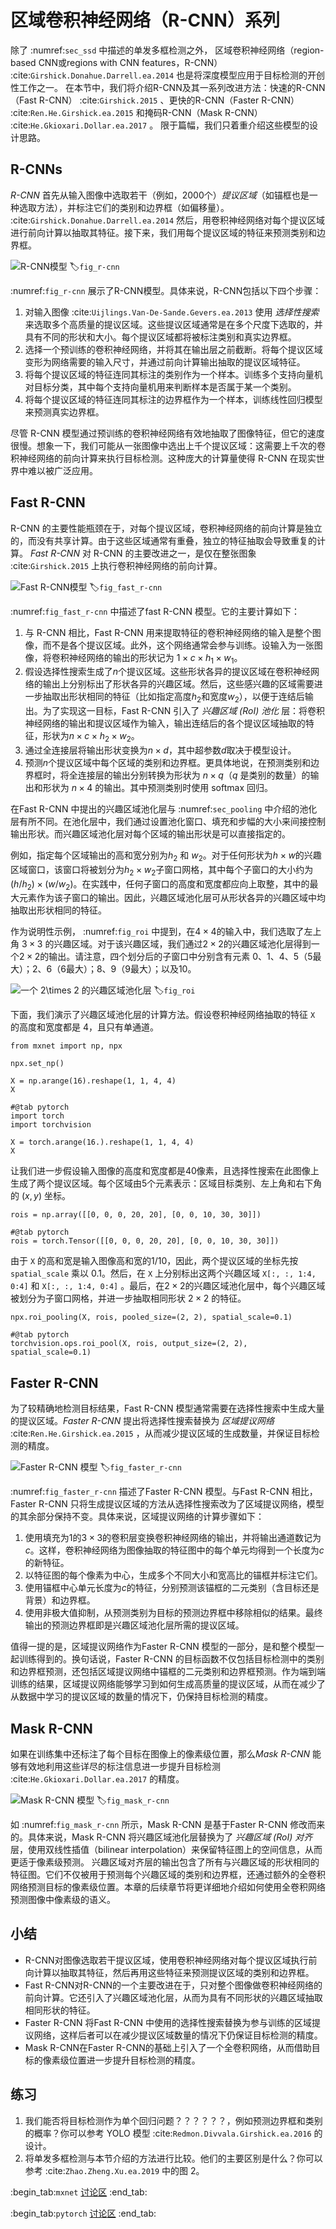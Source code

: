 # 区域卷积神经网络（R-CNN）系列

除了 :numref:`sec_ssd` 中描述的单发多框检测之外，
区域卷积神经网络（region-based CNN或regions with CNN features，R-CNN） :cite:`Girshick.Donahue.Darrell.ea.2014` 也是将深度模型应用于目标检测的开创性工作之一。
在本节中，我们将介绍R-CNN及其一系列改进方法：快速的R-CNN（Fast R-CNN） :cite:`Girshick.2015` 、更快的R-CNN（Faster R-CNN） :cite:`Ren.He.Girshick.ea.2015` 和掩码R-CNN（Mask R-CNN） :cite:`He.Gkioxari.Dollar.ea.2017` 。
限于篇幅，我们只着重介绍这些模型的设计思路。 

## R-CNNs

*R-CNN* 首先从输入图像中选取若干（例如，2000个）*提议区域*（如锚框也是一种选取方法），并标注它们的类别和边界框（如偏移量）。 :cite:`Girshick.Donahue.Darrell.ea.2014` 然后，用卷积神经网络对每个提议区域进行前向计算以抽取其特征。接下来，我们用每个提议区域的特征来预测类别和边界框。 

![R-CNN模型](../img/r-cnn.svg)
:label:`fig_r-cnn`

:numref:`fig_r-cnn` 展示了R-CNN模型。具体来说，R-CNN包括以下四个步骤： 

1. 对输入图像 :cite:`Uijlings.Van-De-Sande.Gevers.ea.2013` 使用 *选择性搜索* 来选取多个高质量的提议区域。这些提议区域通常是在多个尺度下选取的，并具有不同的形状和大小。每个提议区域都将被标注类别和真实边界框。
1. 选择一个预训练的卷积神经网络，并将其在输出层之前截断。将每个提议区域变形为网络需要的输入尺寸，并通过前向计算输出抽取的提议区域特征。 
1. 将每个提议区域的特征连同其标注的类别作为一个样本。训练多个支持向量机对目标分类，其中每个支持向量机用来判断样本是否属于某一个类别。
1. 将每个提议区域的特征连同其标注的边界框作为一个样本，训练线性回归模型来预测真实边界框。

尽管 R-CNN 模型通过预训练的卷积神经网络有效地抽取了图像特征，但它的速度很慢。想象一下，我们可能从一张图像中选出上千个提议区域：这需要上千次的卷积神经网络的前向计算来执行目标检测。这种庞大的计算量使得 R-CNN 在现实世界中难以被广泛应用。 

## Fast R-CNN

R-CNN 的主要性能瓶颈在于，对每个提议区域，卷积神经网络的前向计算是独立的，而没有共享计算。由于这些区域通常有重叠，独立的特征抽取会导致重复的计算。 *Fast R-CNN* 对 R-CNN 的主要改进之一，是仅在整张图象 :cite:`Girshick.2015` 上执行卷积神经网络的前向计算。  

![Fast R-CNN模型](../img/fast-rcnn.svg)
:label:`fig_fast_r-cnn`

:numref:`fig_fast_r-cnn` 中描述了fast R-CNN 模型。它的主要计算如下： 

1. 与 R-CNN 相比，Fast R-CNN 用来提取特征的卷积神经网络的输入是整个图像，而不是各个提议区域。此外，这个网络通常会参与训练。设输入为一张图像，将卷积神经网络的输出的形状记为 $1 \times c \times h_1  \times w_1$。
1. 假设选择性搜索生成了$n$个提议区域。这些形状各异的提议区域在卷积神经网络的输出上分别标出了形状各异的兴趣区域。然后，这些感兴趣的区域需要进一步抽取出形状相同的特征（比如指定高度$h_2$和宽度$w_2$），以便于连结后输出。为了实现这一目标，Fast R-CNN 引入了 *兴趣区域 (RoI) 池化* 层：将卷积神经网络的输出和提议区域作为输入，输出连结后的各个提议区域抽取的特征，形状为$n \times c \times h_2 \times w_2$。
1. 通过全连接层将输出形状变换为$n \times d$，其中超参数$d$取决于模型设计。
1. 预测$n$个提议区域中每个区域的类别和边界框。更具体地说，在预测类别和边界框时，将全连接层的输出分别转换为形状为 $n \times q$（$q$ 是类别的数量）的输出和形状为 $n \times 4$ 的输出。其中预测类别时使用 softmax 回归。

在Fast R-CNN 中提出的兴趣区域池化层与 :numref:`sec_pooling` 中介绍的池化层有所不同。在池化层中，我们通过设置池化窗口、填充和步幅的大小来间接控制输出形状。而兴趣区域池化层对每个区域的输出形状是可以直接指定的。 

例如，指定每个区域输出的高和宽分别为$h_2$ 和 $w_2$。对于任何形状为$h \times w$的兴趣区域窗口，该窗口将被划分为$h_2 \times w_2$子窗口网格，其中每个子窗口的大小约为$(h/h_2) \times (w/w_2)$。在实践中，任何子窗口的高度和宽度都应向上取整，其中的最大元素作为该子窗口的输出。因此，兴趣区域池化层可从形状各异的兴趣区域中均抽取出形状相同的特征。

作为说明性示例， :numref:`fig_roi` 中提到，在$4 \times 4$的输入中，我们选取了左上角 $3\times 3$ 的兴趣区域。对于该兴趣区域，我们通过$2\times 2$的兴趣区域池化层得到一个$2\times 2$的输出。请注意，四个划分后的子窗口中分别含有元素 0、1、4、5（5最大）；2、6（6最大）；8、9（9最大）；以及10。 

![一个 $2\times 2$ 的兴趣区域池化层](../img/roi.svg)
:label:`fig_roi`

下面，我们演示了兴趣区域池化层的计算方法。假设卷积神经网络抽取的特征 `X` 的高度和宽度都是 4，且只有单通道。

```{.python .input}
from mxnet import np, npx

npx.set_np()

X = np.arange(16).reshape(1, 1, 4, 4)
X
```

```{.python .input}
#@tab pytorch
import torch
import torchvision

X = torch.arange(16.).reshape(1, 1, 4, 4)
X
```

让我们进一步假设输入图像的高度和宽度都是40像素，且选择性搜索在此图像上生成了两个提议区域。每个区域由5个元素表示：区域目标类别、左上角和右下角的 $(x, y)$ 坐标。

```{.python .input}
rois = np.array([[0, 0, 0, 20, 20], [0, 0, 10, 30, 30]])
```

```{.python .input}
#@tab pytorch
rois = torch.Tensor([[0, 0, 0, 20, 20], [0, 0, 10, 30, 30]])
```

由于 `X` 的高和宽是输入图像高和宽的$1/10$，因此，两个提议区域的坐标先按 `spatial_scale` 乘以 0.1。然后，在 `X` 上分别标出这两个兴趣区域 `X[:, :, 1:4, 0:4]` 和 `X[:, :, 1:4, 0:4]` 。最后，在$2\times 2$的兴趣区域池化层中，每个兴趣区域被划分为子窗口网格，并进一步抽取相同形状 $2\times 2$ 的特征。

```{.python .input}
npx.roi_pooling(X, rois, pooled_size=(2, 2), spatial_scale=0.1)
```

```{.python .input}
#@tab pytorch
torchvision.ops.roi_pool(X, rois, output_size=(2, 2), spatial_scale=0.1)
```

## Faster R-CNN

为了较精确地检测目标结果，Fast R-CNN 模型通常需要在选择性搜索中生成大量的提议区域。*Faster R-CNN* 提出将选择性搜索替换为 *区域提议网络* :cite:`Ren.He.Girshick.ea.2015` ，从而减少提议区域的生成数量，并保证目标检测的精度。 

![Faster R-CNN 模型](../img/faster-rcnn.svg)
:label:`fig_faster_r-cnn`

:numref:`fig_faster_r-cnn` 描述了Faster R-CNN 模型。与Fast R-CNN 相比，Faster R-CNN 只将生成提议区域的方法从选择性搜索改为了区域提议网络，模型的其余部分保持不变。具体来说，区域提议网络的计算步骤如下： 

1. 使用填充为1的$3\times 3$的卷积层变换卷积神经网络的输出，并将输出通道数记为$c$。这样，卷积神经网络为图像抽取的特征图中的每个单元均得到一个长度为$c$的新特征。
1. 以特征图的每个像素为中心，生成多个不同大小和宽高比的锚框并标注它们。
1. 使用锚框中心单元长度为$c$的特征，分别预测该锚框的二元类别（含目标还是背景）和边界框。
1. 使用非极大值抑制，从预测类别为目标的预测边界框中移除相似的结果。最终输出的预测边界框即是兴趣区域池化层所需的提议区域。

值得一提的是，区域提议网络作为Faster R-CNN 模型的一部分，是和整个模型一起训练得到的。换句话说，Faster R-CNN 的目标函数不仅包括目标检测中的类别和边界框预测，还包括区域提议网络中锚框的二元类别和边界框预测。作为端到端训练的结果，区域提议网络能够学习到如何生成高质量的提议区域，从而在减少了从数据中学习的提议区域的数量的情况下，仍保持目标检测的精度。 

## Mask R-CNN

如果在训练集中还标注了每个目标在图像上的像素级位置，那么*Mask R-CNN* 能够有效地利用这些详尽的标注信息进一步提升目标检测 :cite:`He.Gkioxari.Dollar.ea.2017` 的精度。 

![Mask R-CNN 模型](../img/mask-rcnn.svg)
:label:`fig_mask_r-cnn`

如 :numref:`fig_mask_r-cnn` 所示，Mask R-CNN 是基于Faster R-CNN 修改而来的。具体来说，Mask R-CNN 将兴趣区域池化层替换为了
*兴趣区域 (RoI) 对齐* 层，使用双线性插值（bilinear interpolation）来保留特征图上的空间信息，从而更适于像素级预测。
兴趣区域对齐层的输出包含了所有与兴趣区域的形状相同的特征图。它们不仅被用于预测每个兴趣区域的类别和边界框，还通过额外的全卷积网络预测目标的像素级位置。本章的后续章节将更详细地介绍如何使用全卷积网络预测图像中像素级的语义。 

## 小结

* R-CNN对图像选取若干提议区域，使用卷积神经网络对每个提议区域执行前向计算以抽取其特征，然后再用这些特征来预测提议区域的类别和边界框。
* Fast R-CNN对R-CNN的一个主要改进在于，只对整个图像做卷积神经网络的前向计算。它还引入了兴趣区域池化层，从而为具有不同形状的兴趣区域抽取相同形状的特征。
* Faster R-CNN 将Fast R-CNN 中使用的选择性搜索替换为参与训练的区域提议网络，这样后者可以在减少提议区域数量的情况下仍保证目标检测的精度。
* Mask R-CNN在Faster R-CNN的基础上引入了一个全卷积网络，从而借助目标的像素级位置进一步提升目标检测的精度。

## 练习

1. 我们能否将目标检测作为单个回归问题？？？？？？，例如预测边界框和类别的概率？你可以参考 YOLO 模型 :cite:`Redmon.Divvala.Girshick.ea.2016` 的设计。
1. 将单发多框检测与本节介绍的方法进行比较。他们的主要区别是什么？你可以参考 :cite:`Zhao.Zheng.Xu.ea.2019` 中的图 2。

:begin_tab:`mxnet`
[讨论区](https://discuss.d2l.ai/t/3206)
:end_tab:

:begin_tab:`pytorch`
[讨论区](https://discuss.d2l.ai/t/3207)
:end_tab:
